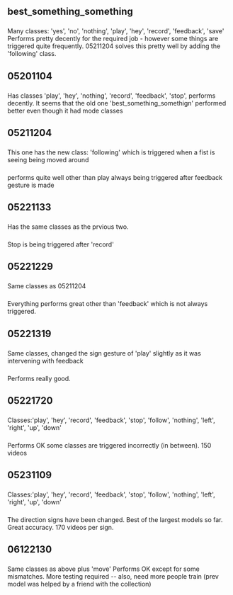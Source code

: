 ## best_something_something
### 
Many classes: 'yes', 'no', 'nothing', 'play', 'hey', 'record', 'feedback', 'save'
Performs pretty decently for the required job - however some things are triggered quite frequently. 05211204 solves this pretty well by adding the 'following' class.
## 05201104
###
Has classes 'play', 'hey', 'nothing', 'record', 'feedback', 'stop', performs decently.
It seems that the old one 'best_something_somethign' performed better even though it had mode classes
## 05211204
### 
This one has the new class: 'following' which is triggered when a fist is seeing being moved around
###
performs quite well other than play always being triggered after feedback gesture is made
## 05221133 
### 
Has the same classes as the prvious two.
### 
Stop is being triggered after 'record'
## 05221229
###
Same classes  as 05211204
###
Everything performs great other than 'feedback' which is not always triggered.
## 05221319
###
Same classes, changed the sign gesture of 'play' slightly as it was intervening with feedback
### 
Performs really good.
## 05221720
###
Classes:'play', 'hey', 'record', 'feedback', 'stop', 'follow', 'nothing',
                    'left', 'right', 'up', 'down'
###
Performs OK some classes are triggered incorrectly (in between). 150 videos
## 05231109
###
Classes:'play', 'hey', 'record', 'feedback', 'stop', 'follow', 'nothing',
                    'left', 'right', 'up', 'down'
###
The direction signs have been changed. Best of the largest models so far. Great accuracy.
170 videos per sign.

## 06122130
### 
Same classes as above plus 'move'
Performs OK except for some mismatches. More testing required -- also, need more people train (prev model was helped by a friend with the collection)

 
